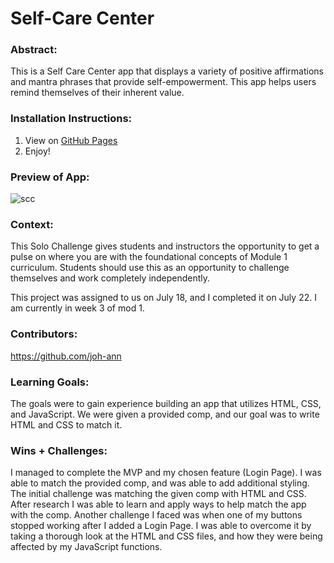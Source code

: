# Self-Care Center 

### Abstract:
[//]: <> (Briefly describe what you built and its features. What problem is the app solving? How does this application solve that problem?)
This is a Self Care Center app that displays a variety of positive affirmations and mantra phrases that provide self-empowerment. This app helps users remind themselves of their inherent value.


### Installation Instructions:
[x]: <> (What steps does a person have to take to get your app cloned down and running?)
1. View on [GitHub Pages](https://joh-ann.github.io/self-care-center/)
2. Enjoy!

### Preview of App:
[x]: <> (Provide ONE gif or screenshot of your application - choose the "coolest" piece of functionality to show off.)
![scc](https://github.com/joh-ann/self-care-center/assets/126308696/7f8519e7-503b-4823-8b7a-1ff7b059cd0b)


### Context:
[x]: <> (Give some context for the project here. How long did you have to work on it? How far into the Turing program are you?)
This Solo Challenge gives students and instructors the opportunity to get a pulse on where you are with the foundational concepts of Module 1 curriculum. Students should use this as an opportunity to challenge themselves and work completely independently.

This project was assigned to us on July 18, and I completed it on July 22. I am currently in week 3 of mod 1.


### Contributors:
[x]: <> (Who worked on this application? Link to their GitHubs.)
https://github.com/joh-ann

### Learning Goals:
[x]: <> (What were the learning goals of this project? What tech did you work with?)
The goals were to gain experience building an app that utilizes HTML, CSS, and JavaScript. We were given a provided comp, and our goal was to write HTML and CSS to match it.

### Wins + Challenges:
[x]: <> (What are 2-3 wins you have from this project? What were some challenges you faced - and how did you get over them?)
I managed to complete the MVP and my chosen feature (Login Page). I was able to match the provided comp, and was able to add additional styling. The initial challenge was matching the given comp with HTML and CSS. After research I was able to learn and apply ways to help match the app with the comp. Another challenge I faced was when one of my buttons stopped working after I added a Login Page. I was able to overcome it by taking a thorough look at the HTML and CSS files, and how they were being affected by my JavaScript functions.
